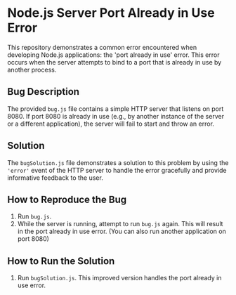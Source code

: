 # Node.js Server Port Already in Use Error

This repository demonstrates a common error encountered when developing Node.js applications: the 'port already in use' error.  This error occurs when the server attempts to bind to a port that is already in use by another process.

## Bug Description
The provided `bug.js` file contains a simple HTTP server that listens on port 8080. If port 8080 is already in use (e.g., by another instance of the server or a different application), the server will fail to start and throw an error.

## Solution
The `bugSolution.js` file demonstrates a solution to this problem by using the `'error'` event of the HTTP server to handle the error gracefully and provide informative feedback to the user.

## How to Reproduce the Bug
1.  Run `bug.js`.
2.  While the server is running, attempt to run `bug.js` again.  This will result in the port already in use error. (You can also run another application on port 8080)

## How to Run the Solution
1. Run `bugSolution.js`. This improved version handles the port already in use error.